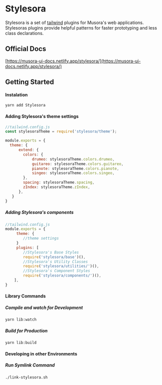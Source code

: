 # Stylesora

Stylesora is a set of [tailwind](https://tailwindcss.com/docs) plugins for Musora's web applications. Stylesoras plugins provide helpful patterns for faster prototyping and less class declarations. 

## Official Docs
[https://musora-ui-docs.netlify.app/stylesora/](https://musora-ui-docs.netlify.app/stylesora/)

## Getting Started

#### Instalation

`yarn add Stylesora`

#### Adding Stylesora's theme settings

```js
//tailwind.config.js
const stylesoraTheme = require('stylesora/theme');

module.exports = {
  theme: {
      extend: {
        colors: {
            drumeo: stylesoraTheme.colors.drumeo,
            guitareo: stylesoraTheme.colors.guitareo,
            pianote: stylesoraTheme.colors.pianote,
            singeo: stylesoraTheme.colors.singeo,
        },
        spacing: stylesoraTheme.spacing,
        zIndex: stylesoraTheme.zIndex,
      },
   }
}
```

##### Adding Stylesora's components

```js
//tailwind.config.js
module.exports = {
     theme: {
        //theme settings
     }
     plugins: [
        //Stylesora's Base Styles
        require('stylesora/base')(),
        //Stylesora's Utility Classes
        require('stylesora/utilities/')(),
        //Stylesora's Component Styles
        require('stylesora/components/')(),
    ],
}
```

#### Library Commands
##### Compile and watch for Development

`yarn lib:watch`
##### Build for Production

`yarn lib:build`

#### Developing in other Environments
##### Run Symlink Command

`./link-stylesora.sh`

